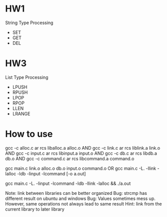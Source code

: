 # HW1
String Type Processing
* SET
* GET
* DEL

# HW3
List Type Processing
* LPUSH
* RPUSH
* LPOP
* RPOP
* LLEN
* LRANGE

# How to use
gcc -c alloc.c
ar rcs liballoc.a alloc.o
AND
gcc -c link.c
ar rcs liblink.a link.o
AND
gcc -c input.c
ar rcs libinput.a input.o
AND
gcc -c db.c
ar rcs libdb.a db.o
AND
gcc -c command.c
ar rcs libcommand.a command.o

gcc main.c link.o alloc.o db.o input.o command.o
OR
gcc main.c -L. -llink -lalloc -ldb -linput -lcommand [-o a.out]

gcc main.c -L. -linput -lcommand -ldb -llink -lalloc && ./a.out

Note: link between libraries can be better organized
Bug: strcmp has different result on ubuntu and windows
Bug: Values sometimes mess up. However, same operations not always lead to same result
Hint: link from the current library to later library
